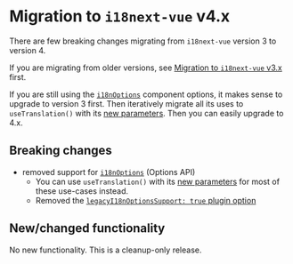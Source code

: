 # Migration to `i18next-vue` v4.x

There are few breaking changes migrating from `i18next-vue` version 3 to version 4.

If you are migrating from older versions, see [Migration to `i18next-vue` v3.x](/migration-v3) first.

If you are still using the [`i18nOptions`](/guide/i18n-options) component options, it makes sense to upgrade to version 3 first.
Then iteratively migrate all its uses to `useTranslation()` with its [new parameters](/guide/composition-api#customize-t). Then you can easily upgrade to 4.x.

## Breaking changes

- removed support for [`i18nOptions`](/guide/i18n-options) (Options API)
  - You can use `useTranslation()` with its [new parameters](/guide/composition-api#customize-t) for most of these use-cases instead.
  - Removed the [`legacyI18nOptionsSupport: true` plugin option](/guide/started.html#plugin-options)

## New/changed functionality

No new functionality. This is a cleanup-only release.

